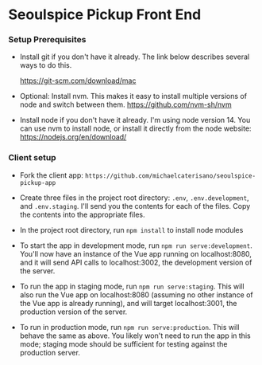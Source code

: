 # Seoulspice Pickup Front End

### Setup Prerequisites

- Install git if you don't have it already. The link below describes several ways to do this.

  https://git-scm.com/download/mac

- Optional: Install nvm. This makes it easy to install multiple versions of node and switch between them.
  https://github.com/nvm-sh/nvm

- Install node if you don't have it already. I'm using node version 14. You can use nvm to install node, or install it directly from the node website:
  https://nodejs.org/en/download/

### Client setup

- Fork the client app: `https://github.com/michaelcaterisano/seoulspice-pickup-app`

- Create three files in the project root directory: `.env`, `.env.development`, and `.env.staging`. I'll send you the contents for each of the files. Copy the contents into the appropriate files.

- In the project root directory, run `npm install` to install node modules

- To start the app in development mode, run `npm run serve:development`. You'll now have an instance of the Vue app running on localhost:8080, and it will send API calls to localhost:3002, the development version of the server.

- To run the app in staging mode, run `npm run serve:staging`. This will also run the Vue app on localhost:8080 (assuming no other instance of the Vue app is already running), and will target localhost:3001, the production version of the server.

- To run in production mode, run `npm run serve:production`. This will behave the same as above. You likely won't need to run the app in this mode; staging mode should be sufficient for testing against the production server.
